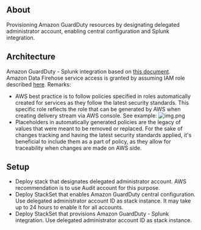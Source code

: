 ## About
Provisioning Amazon GuardDuty resources by designating delegated administrator account, enabling central configuration and Splunk integration.

## Architecture
Amazon GuardDuty - Splunk integration based on [this document](amazon_guardduty_via_cloudwatch_-_talion_integration_guide_splunk.pdf).  
Amazon Data Firehose service access is granted by assuming IAM role described [here](https://docs.aws.amazon.com/firehose/latest/dev/controlling-access.html#firehose-assume-role). Remarks:
- AWS best practice is to follow policies specified in roles automatically created for services as they follow the latest security standards. This specific role reflects the role that can be generated by AWS when creating delivery stream via AWS console. See example:
![img.png](img/delivery_stream_service_access.png)
- Placeholders in automatically generated policies are the legacy of values that were meant to be removed or replaced. For the sake of changes tracking and having the latest security standards applied, it's beneficial to include them as a part of policy, as they allow for traceability when changes are made on AWS side.

## Setup
- Deploy stack that designates delegated administrator account. AWS recommendation is to use Audit account for this purpose.
- Deploy StackSet that enables Amazon GuardDuty central configuration. Use delegated administrator account ID as stack instance. It may take up to 24 hours to enable it for all accounts.
- Deploy StackSet that provisions Amazon GuardDuty - Splunk integration. Use delegated administrator account ID as stack instance.
